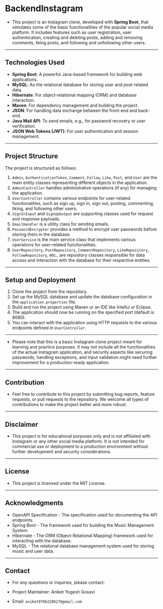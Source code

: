 # BackendInstagram

- This project is an Instagram clone, developed with **Spring Boot**, that simulates some of the basic functionalities of the popular social media platform. It includes features such as user registration, user authentication, creating and deleting posts, adding and removing comments, liking posts, and following and unfollowing other users.
----
## Technologies Used

- **Spring Boot**: A powerful Java-based framework for building web applications.
- **MySQL**: As the relational database for storing user and post-related data.
- **Hibernate**: For object-relational mapping (ORM) and database interaction.
- **Maven**: For dependency management and building the project.
- **JSON**: For handling data exchange between the front-end and back-end.
- **Java Mail API**: To send emails, e.g., for password recovery or user verification.
- **JSON Web Tokens (JWT)**: For user authentication and session management.
----
## Project Structure

The project is structured as follows:

1. `Admin`, `AuthenticationToken`, `Comment`, `Follow`, `Like`, `Post`, and `User` are the main entity classes representing different objects in the application.
2. `AdminController` handles administrative operations (if any) for managing the application.
3. `UserController` contains various endpoints for user-related functionalities, such as sign up, sign in, sign out, posting, commenting, liking, and following other users.
4. `SignInInput` and `SignUpOutput` are supporting classes used for request and response payloads.
5. `EmailHandler` is a utility class for sending emails.
6. `PasswordEncrypter` provides a method to encrypt user passwords before storing them in the database.
7. `UserService` is the main service class that implements various operations for user-related functionalities.
8. `UserRepository`, `PostRepository`, `CommentRepository`, `LikeRepository`, `FollowRepository`, etc., are repository classes responsible for data access and interaction with the database for their respective entities.
-----
## Setup and Deployment

1. Clone the project from the repository.
2. Set up the MySQL database and update the database configuration in the `application.properties` file.
3. Build and run the project using Maven or an IDE like IntelliJ or Eclipse.
4. The application should now be running on the specified port (default is 8080).
5. You can interact with the application using HTTP requests to the various endpoints defined in `UserController`.
----
- Please note that this is a basic Instagram clone project meant for learning and practice purposes. It may not include all the functionalities of the actual Instagram application, and security aspects like securing passwords, handling exceptions, and input validation might need further improvement for a production-ready application.
----
## Contribution

- Feel free to contribute to this project by submitting bug reports, feature requests, or pull requests to the repository. We welcome all types of contributions to make the project better and more robust.
----
## Disclaimer

- This project is for educational purposes only and is not affiliated with Instagram or any other social media platform. It is not intended for commercial use or deployment to a production environment without further development and security considerations.
----
## License
- This project is licensed under the MIT License.
----
## Acknowledgments
- OpenAPI Specification - The specification used for documenting the API endpoints.
- Spring Boot - The framework used for building the Music Management System.
- Hibernate - The ORM (Object-Relational Mapping) framework used for interacting with the database.
- MySQL - The relational database management system used for storing music and user data.
----
## Contact
- For any questions or inquiries, please contact:

- Project Maintainer: Aniket Yogesh Gosavi
- Email: `aniket9766228627@gmail.com`

